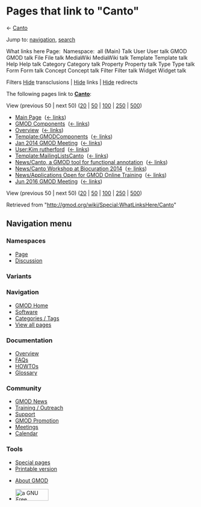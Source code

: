 <div id="mw-page-base" class="noprint">

</div>

<div id="mw-head-base" class="noprint">

</div>

<div id="content" class="mw-body" role="main">

<span id="top"></span>

<div id="mw-js-message" style="display:none;">

</div>



# <span dir="auto">Pages that link to "Canto"</span>

<div id="bodyContent">

<div id="contentSub">

← [Canto](/wiki/Canto "Canto")

</div>

<div id="jump-to-nav" class="mw-jump">

Jump to: [navigation](#mw-navigation), [search](#p-search)

</div>

<div id="mw-content-text">

What links here Page:  Namespace:  all (Main) Talk User User talk GMOD
GMOD talk File File talk MediaWiki MediaWiki talk Template Template talk
Help Help talk Category Category talk Property Property talk Type Type
talk Form Form talk Concept Concept talk Filter Filter talk Widget
Widget talk

Filters
[Hide](/mediawiki/index.php?title=Special:WhatLinksHere/Canto&hidetrans=1 "Special:WhatLinksHere/Canto")
transclusions \|
[Hide](/mediawiki/index.php?title=Special:WhatLinksHere/Canto&hidelinks=1 "Special:WhatLinksHere/Canto")
links \|
[Hide](/mediawiki/index.php?title=Special:WhatLinksHere/Canto&hideredirs=1 "Special:WhatLinksHere/Canto")
redirects

The following pages link to **[Canto](/wiki/Canto "Canto")**:

View (previous 50 \| next 50)
([20](/mediawiki/index.php?title=Special:WhatLinksHere/Canto&limit=20 "Special:WhatLinksHere/Canto")
\|
[50](/mediawiki/index.php?title=Special:WhatLinksHere/Canto&limit=50 "Special:WhatLinksHere/Canto")
\|
[100](/mediawiki/index.php?title=Special:WhatLinksHere/Canto&limit=100 "Special:WhatLinksHere/Canto")
\|
[250](/mediawiki/index.php?title=Special:WhatLinksHere/Canto&limit=250 "Special:WhatLinksHere/Canto")
\|
[500](/mediawiki/index.php?title=Special:WhatLinksHere/Canto&limit=500 "Special:WhatLinksHere/Canto"))

- [Main Page](/wiki/Main_Page "Main Page") ‎
  <span class="mw-whatlinkshere-tools">([←
  links](/mediawiki/index.php?title=Special:WhatLinksHere&target=Main+Page "Special:WhatLinksHere"))</span>
- [GMOD Components](/wiki/GMOD_Components "GMOD Components") ‎
  <span class="mw-whatlinkshere-tools">([←
  links](/mediawiki/index.php?title=Special:WhatLinksHere&target=GMOD+Components "Special:WhatLinksHere"))</span>
- [Overview](/wiki/Overview "Overview") ‎
  <span class="mw-whatlinkshere-tools">([←
  links](/mediawiki/index.php?title=Special:WhatLinksHere&target=Overview "Special:WhatLinksHere"))</span>
- [Template:GMODComponents](/wiki/Template:GMODComponents "Template:GMODComponents")
  ‎ <span class="mw-whatlinkshere-tools">([←
  links](/mediawiki/index.php?title=Special:WhatLinksHere&target=Template%3AGMODComponents "Special:WhatLinksHere"))</span>
- [Jan 2014 GMOD
  Meeting](/wiki/Jan_2014_GMOD_Meeting "Jan 2014 GMOD Meeting") ‎
  <span class="mw-whatlinkshere-tools">([←
  links](/mediawiki/index.php?title=Special:WhatLinksHere&target=Jan+2014+GMOD+Meeting "Special:WhatLinksHere"))</span>
- [User:Kim rutherford](/wiki/User:Kim_rutherford "User:Kim rutherford")
  ‎ <span class="mw-whatlinkshere-tools">([←
  links](/mediawiki/index.php?title=Special:WhatLinksHere&target=User%3AKim+rutherford "Special:WhatLinksHere"))</span>
- [Template:MailingListsCanto](/wiki/Template:MailingListsCanto "Template:MailingListsCanto")
  ‎ <span class="mw-whatlinkshere-tools">([←
  links](/mediawiki/index.php?title=Special:WhatLinksHere&target=Template%3AMailingListsCanto "Special:WhatLinksHere"))</span>
- [News/Canto, a GMOD tool for functional
  annotation](/wiki/News/Canto,_a_GMOD_tool_for_functional_annotation "News/Canto, a GMOD tool for functional annotation")
  ‎ <span class="mw-whatlinkshere-tools">([←
  links](/mediawiki/index.php?title=Special:WhatLinksHere&target=News%2FCanto%2C+a+GMOD+tool+for+functional+annotation "Special:WhatLinksHere"))</span>
- [News/Canto Workshop at Biocuration
  2014](/wiki/News/Canto_Workshop_at_Biocuration_2014 "News/Canto Workshop at Biocuration 2014")
  ‎ <span class="mw-whatlinkshere-tools">([←
  links](/mediawiki/index.php?title=Special:WhatLinksHere&target=News%2FCanto+Workshop+at+Biocuration+2014 "Special:WhatLinksHere"))</span>
- [News/Applications Open for GMOD Online
  Training](/wiki/News/Applications_Open_for_GMOD_Online_Training "News/Applications Open for GMOD Online Training")
  ‎ <span class="mw-whatlinkshere-tools">([←
  links](/mediawiki/index.php?title=Special:WhatLinksHere&target=News%2FApplications+Open+for+GMOD+Online+Training "Special:WhatLinksHere"))</span>
- [Jun 2016 GMOD
  Meeting](/wiki/Jun_2016_GMOD_Meeting "Jun 2016 GMOD Meeting") ‎
  <span class="mw-whatlinkshere-tools">([←
  links](/mediawiki/index.php?title=Special:WhatLinksHere&target=Jun+2016+GMOD+Meeting "Special:WhatLinksHere"))</span>

View (previous 50 \| next 50)
([20](/mediawiki/index.php?title=Special:WhatLinksHere/Canto&limit=20 "Special:WhatLinksHere/Canto")
\|
[50](/mediawiki/index.php?title=Special:WhatLinksHere/Canto&limit=50 "Special:WhatLinksHere/Canto")
\|
[100](/mediawiki/index.php?title=Special:WhatLinksHere/Canto&limit=100 "Special:WhatLinksHere/Canto")
\|
[250](/mediawiki/index.php?title=Special:WhatLinksHere/Canto&limit=250 "Special:WhatLinksHere/Canto")
\|
[500](/mediawiki/index.php?title=Special:WhatLinksHere/Canto&limit=500 "Special:WhatLinksHere/Canto"))

</div>

<div class="printfooter">

Retrieved from "<http://gmod.org/wiki/Special:WhatLinksHere/Canto>"

</div>

<div id="catlinks" class="catlinks catlinks-allhidden">

</div>

<div class="visualClear">

</div>

</div>

</div>

<div id="mw-navigation">

## Navigation menu

<div id="mw-head">



<div id="left-navigation">

<div id="p-namespaces" class="vectorTabs" role="navigation"
aria-labelledby="p-namespaces-label">

### Namespaces

- <span id="ca-nstab-main"><a href="/wiki/Canto" accesskey="c"
  title="View the content page [c]">Page</a></span>
- <span id="ca-talk"><a
  href="/mediawiki/index.php?title=Talk:Canto&amp;action=edit&amp;redlink=1"
  accesskey="t"
  title="Discussion about the content page [t]">Discussion</a></span>

</div>

<div id="p-variants" class="vectorMenu emptyPortlet" role="navigation"
aria-labelledby="p-variants-label">

### 

### Variants[](#)

<div class="menu">

</div>

</div>

</div>

<div id="right-navigation">





</div>



</div>

</div>

</div>

<div id="mw-panel">

<div id="p-logo" role="banner">

<a href="/wiki/Main_Page"
style="background-image: url(http://gmod.org/images/GMOD-cogs.png);"
title="Visit the main page"></a>

</div>

<div id="p-Navigation" class="portal" role="navigation"
aria-labelledby="p-Navigation-label">

### Navigation

<div class="body">

- <span id="n-GMOD-Home">[GMOD Home](/wiki/Main_Page)</span>
- <span id="n-Software">[Software](/wiki/GMOD_Components)</span>
- <span id="n-Categories-.2F-Tags">[Categories /
  Tags](/wiki/Categories)</span>
- <span id="n-View-all-pages">[View all
  pages](/wiki/Special:AllPages)</span>

</div>

</div>

<div id="p-Documentation" class="portal" role="navigation"
aria-labelledby="p-Documentation-label">

### Documentation

<div class="body">

- <span id="n-Overview">[Overview](/wiki/Overview)</span>
- <span id="n-FAQs">[FAQs](/wiki/Category:FAQ)</span>
- <span id="n-HOWTOs">[HOWTOs](/wiki/Category:HOWTO)</span>
- <span id="n-Glossary">[Glossary](/wiki/Glossary)</span>

</div>

</div>

<div id="p-Community" class="portal" role="navigation"
aria-labelledby="p-Community-label">

### Community

<div class="body">

- <span id="n-GMOD-News">[GMOD News](/wiki/GMOD_News)</span>
- <span id="n-Training-.2F-Outreach">[Training /
  Outreach](/wiki/Training_and_Outreach)</span>
- <span id="n-Support">[Support](/wiki/Support)</span>
- <span id="n-GMOD-Promotion">[GMOD
  Promotion](/wiki/GMOD_Promotion)</span>
- <span id="n-Meetings">[Meetings](/wiki/Meetings)</span>
- <span id="n-Calendar">[Calendar](/wiki/Calendar)</span>

</div>

</div>

<div id="p-tb" class="portal" role="navigation"
aria-labelledby="p-tb-label">

### Tools

<div class="body">

- <span id="t-specialpages"><a href="/wiki/Special:SpecialPages" accesskey="q"
  title="A list of all special pages [q]">Special pages</a></span>
- <span id="t-print"><a
  href="/mediawiki/index.php?title=Special:WhatLinksHere/Canto&amp;printable=yes"
  rel="alternate" accesskey="p"
  title="Printable version of this page [p]">Printable version</a></span>

</div>

</div>

</div>

</div>

<div id="footer" role="contentinfo">

- <span id="footer-places-about">[About
  GMOD](/wiki/GMOD:About "GMOD:About")</span>

<!-- -->

- <span id="footer-copyrightico">[<img src="http://www.gnu.org/graphics/gfdl-logo-small.png" width="88"
  height="31" alt="a GNU Free Documentation License" />](http://www.gnu.org/licenses/fdl-1.3.html)</span>


<div style="clear:both">

</div>

</div>
